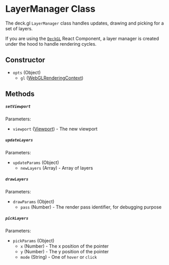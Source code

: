 # LayerManager Class

The deck.gl `LayerManager` class handles updates, drawing and picking for a set of layers.

If you are using the [`DeckGL`](/docs/api-reference/deckgl.md) React Component, a layer
manager is created under the hood to handle rendering cycles.

## Constructor

- `opts` (Object)
  * `gl` ([WebGLRenderingContext](https://developer.mozilla.org/en-US/docs/Web/API/WebGLRenderingContext))

## Methods

##### `setViewport`

Parameters:

- `viewport` ([Viewport](/docs/api-reference/viewport.md)) - The new viewport

##### `updateLayers`

Parameters:

- `updateParams` (Object)
  * `newLayers` (Array) - Array of layers

##### `drawLayers`

Parameters:

- `drawParams` (Object)
  * `pass` (Number) - The render pass identifier, for debugging purpose

##### `pickLayers`

Parameters:

- `pickParams` (Object)
  * `x` (Number) - The x position of the pointer
  * `y` (Number) - The y position of the pointer
  * `mode` (String) - One of `hover` or `click`
